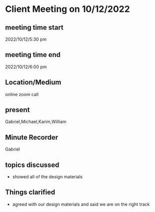 # Client Meeting on 10/12/2022
## meeting time start
2022/10/12/5:30 pm
## meeting time end
2022/10/12/6:00 pm
## Location/Medium
online zoom call
## present
Gabriel,Michael,Karim,William
## Minute Recorder
Gabriel
## topics discussed
* showed all of the design materials
## Things clarified
* agreed with our design materials and said we are on the right track
